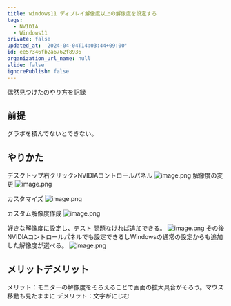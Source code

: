 ```yaml
---
title: windows11 ディプレイ解像度以上の解像度を設定する
tags:
  - NVIDIA
  - Windows11
private: false
updated_at: '2024-04-04T14:03:44+09:00'
id: ee57346fb2a6762f8936
organization_url_name: null
slide: false
ignorePublish: false
---
```

偶然見つけたのやり方を記録
## 前提
グラボを積んでないとできない。
## やりかた
デスクトップ右クリック>NVIDIAコントロールパネル
![image.png](https://qiita-image-store.s3.ap-northeast-1.amazonaws.com/0/2294598/636f924d-958d-c234-3d54-f1dd7ddd593d.png)
解像度の変更
![image.png](https://qiita-image-store.s3.ap-northeast-1.amazonaws.com/0/2294598/753f6ea4-0a7a-7771-812b-d92968ba2d85.png)

カスタマイズ
![image.png](https://qiita-image-store.s3.ap-northeast-1.amazonaws.com/0/2294598/75661179-b506-5528-8c3f-a55a65e0b096.png)

カスタム解像度作成
![image.png](https://qiita-image-store.s3.ap-northeast-1.amazonaws.com/0/2294598/692b8f84-35e0-60a6-ef80-9d5d916c708d.png)

好きな解像度に設定し、テスト
問題なければ追加できる。
![image.png](https://qiita-image-store.s3.ap-northeast-1.amazonaws.com/0/2294598/8b787e9c-e18d-2a38-8565-c5294ff52d2c.png)
その後
NVIDIAコントロールパネルでも設定できるしWindowsの通常の設定からも追加した解像度が選べる。
![image.png](https://qiita-image-store.s3.ap-northeast-1.amazonaws.com/0/2294598/ec303ba8-4e0a-cbec-f771-9ef38fc192f9.png)


## メリットデメリット
メリット：モニターの解像度をそろえることで画面の拡大具合がそろう。マウス移動も見たままに
デメリット：文字がにじむ
